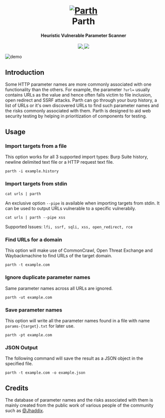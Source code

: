 <h1 align="center">
  <br>
  <a href="https://github.com/s0md3v/Parth"><img src="https://i.ibb.co/n1m7fR2/parth.png" alt="Parth"></a>
  <br>
  Parth
  <br>
</h1>

<h4 align="center">Heuristic Vulnerable Parameter Scanner</h4>

<p align="center">
  <a href="https://github.com/s0md3v/Parth/releases">
    <img src="https://img.shields.io/github/release/s0md3v/Parth.svg">
  </a>
  <a href="https://github.com/s0md3v/Parth/issues?q=is%3Aissue+is%3Aclosed">
      <img src="https://img.shields.io/github/issues-closed-raw/s0md3v/Parth.svg">
  </a>
</p>

![demo](https://i.ibb.co/6wbY7fT/Screenshot-2020-08-19-22-17-19.png)

## Introduction
Some HTTP parameter names are more commonly associated with one functionality than the others. For example, the parameter `?url=` usually contains URLs as the value and hence often falls victim to file inclusion, open redirect and SSRF attacks. Parth can go through your burp history, a list of URLs or it's own discovered URLs to find such parameter names and the risks commonly associated with them. Parth is designed to aid web security testing by helping in prioritization of components for testing.

## Usage
### Import targets from a file
This option works for all 3 supported import types: Burp Suite history, newline delimited text file or a HTTP request text file.
```
parth -i example.history
```
### Import targets from stdin
```
cat urls | parth
```
An exclusive option `--pipe` is available when importing targets from stdin. It can be used to output URLs vulnerable to a specific vulnerabily.
```
cat urls | parth --pipe xss
```

Supported Issues: `lfi, ssrf, sqli, xss, open_redirect, rce`

### Find URLs for a domain
This option will make use of CommonCrawl, Open Threat Exchange and Waybackmachine to find URLs of the target domain.
```
parth -t example.com
```
### Ignore duplicate parameter names
Same parameter names across all URLs are ignored.
```
parth -ut example.com
```
### Save parameter names
This option will write all the parameter names found in a file with name `params-{target}.txt` for later use.
```
parth -pt example.com
```
### JSON Output
The following command will save the result as a JSON object in the specified file.
```
parth -t example.com -o example.json
```

## Credits
The database of parameter names and the risks associated with them is mainly created from the public work of various people of the community such as [@Jhaddix](https://twitter.com/Jhaddix).
